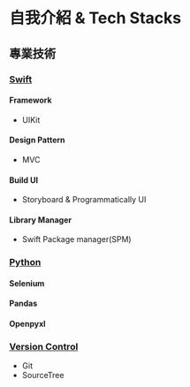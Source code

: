 # **自我介紹 & Tech Stacks**

<!--- 介紹自己的技術能力 --->

## **專業技術**

<!--- Swift --->

### [**Swift**](https://developer.apple.com/swift/)

#### Framework

- UIKit

#### Design Pattern

- MVC

#### Build UI

- Storyboard & Programmatically UI

#### Library Manager

- Swift Package manager(SPM)

<!--- Python --->

### [**Python**](https://www.python.org)

#### Selenium

#### Pandas

#### Openpyxl

<!--- Version Control --->

### [Version Control](https://git-scm.com/book/zh-tw/v2/%E9%96%8B%E5%A7%8B-%E9%97%9C%E6%96%BC%E7%89%88%E6%9C%AC%E6%8E%A7%E5%88%B6)

- Git
- SourceTree
